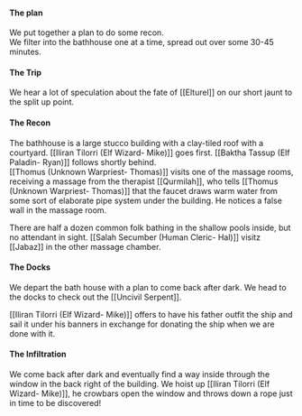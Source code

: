 #### The plan
We put together a plan to do some recon.  
We filter into the bathhouse one at a time, spread out over some 30-45 minutes.  

#### The Trip
We hear a lot of speculation about the fate of [[Elturel]] on our short jaunt to the split up point.

#### The Recon
The bathhouse is a large stucco building with a clay-tiled roof with a courtyard.
[[Iliran Tilorri (Elf Wizard- Mike)]] goes first.  [[Baktha Tassup (Elf Paladin- Ryan)]] follows shortly behind.  
[[Thomus (Unknown Warpriest- Thomas)]] visits one of the massage rooms, receiving a massage from the therapist [[Qurmilah]], who tells [[Thomus (Unknown Warpriest- Thomas)]] that the faucet draws warm water from some sort of elaborate pipe system under the building.  He notices a false wall in the massage room.

There are half a dozen common folk bathing in the shallow pools inside, but no attendant in sight.
[[Salah Secumber (Human Cleric- Hal)]] visitz [[Jabaz]] in the other massage chamber.

#### The Docks
We depart the bath house with a plan to come back after dark.  We head to the docks to check out the [[Uncivil Serpent]].

[[Iliran Tilorri (Elf Wizard- Mike)]] offers to have his father outfit the ship and sail it under his banners in exchange for donating the ship when we are done with it.

#### The Infiltration
We come back after dark and eventually find a way inside through the window in the back right of the building.  We hoist up [[Iliran Tilorri (Elf Wizard- Mike)]], he crowbars open the window and throws down a rope just in time to be discovered!